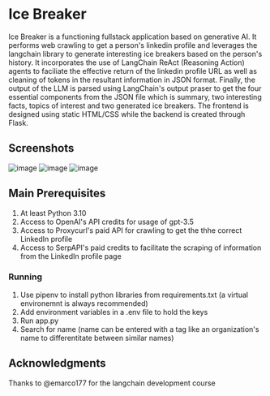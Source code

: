 # Ice Breaker

Ice Breaker is a functioning fullstack application based on generative AI. It performs web crawling to get a person's linkedin profile and leverages the langchain library to generate interesting ice breakers based on the person's history. 
It incorporates the use of LangChain ReAct (Reasoning Action) agents to faciliate the effective return of the linkedin profile URL as well as cleaning of tokens in the resultant information in JSON format. Finally, the output of the LLM is parsed using LangChain's output praser to get the four essential components from the JSON file which is summary, two interesting facts, topics of interest and two generated ice breakers. The frontend is designed using static HTML/CSS while the backend is created through Flask.

## Screenshots

![image](https://github.com/adityabnair/ice_breaker/assets/64246274/e25c2b6f-4111-4e24-8407-82fceed6be34)
![image](https://github.com/adityabnair/ice_breaker/assets/64246274/5b7d0abf-3d99-42c4-9677-d0201adaeac2)
![image](https://github.com/adityabnair/ice_breaker/assets/64246274/84e37355-cff1-4b1f-aad0-b21955f0c131)



## Main Prerequisites

1. At least Python 3.10
2. Access to OpenAI's API credits for usage of gpt-3.5 
3. Access to Proxycurl's paid API for crawling to get the thhe correct LinkedIn profile
4. Access to SerpAPI's paid credits to facilitate the scraping of information from the LinkedIn profile page


### Running

1. Use pipenv to install python libraries from requirements.txt (a virtual environemnt is always recommended)
2. Add environment variables in a .env file to hold the keys
3. Run app.py
4. Search for name (name can be entered with a tag like an organization's name to differentitate between similar names)


## Acknowledgments

Thanks to @emarco177 for the langchain development course
